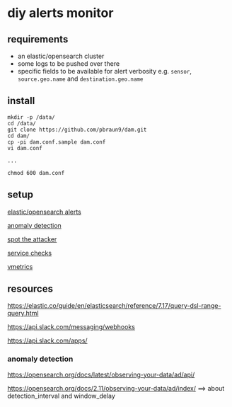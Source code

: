 # diy alerts monitor

## requirements

- an elastic/opensearch cluster
- some logs to be pushed over there
- specific fields to be available for alert verbosity e.g. `sensor`, `source.geo.name` and `destination.geo.name`

## install

	mkdir -p /data/
	cd /data/
	git clone https://github.com/pbraun9/dam.git
	cd dam/
	cp -pi dam.conf.sample dam.conf
	vi dam.conf

	...

	chmod 600 dam.conf

## setup

[elastic/opensearch alerts](README.alerts.md)

[anomaly detection](README.detectors.md)

[spot the attacker](spot/README.md)

[service checks](README.svc.md)

[vmetrics](README.vmetrics.md)

## resources

https://elastic.co/guide/en/elasticsearch/reference/7.17/query-dsl-range-query.html

https://api.slack.com/messaging/webhooks

https://api.slack.com/apps/

### anomaly detection

https://opensearch.org/docs/latest/observing-your-data/ad/api/

https://opensearch.org/docs/2.11/observing-your-data/ad/index/
==> about detection_interval and window_delay

